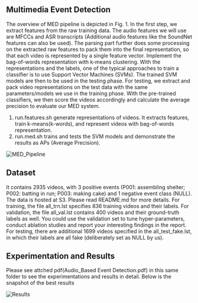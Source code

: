 ## Multimedia Event Detection

The overview of MED pipeline is depicted in Fig. 1. In the first step, we extract features from the raw training data. The audio features we will use are MFCCs and ASR transcripts
(Additional audio features like the SoundNet features can also be used). The parsing part further does some processing on the extracted raw features to pack them into the final representation, so
that each video is represented by a single feature vector. Implement the bag-of-words representation with k-means clustering. With the representations and the labels, one of the typical approaches to train a classifier is to use Support Vector Machines
(SVMs). The trained SVM models are then to be used in the testing phase. For testing, we extract and pack video representations on the test data with the same parameters/models we use in the
training phase. With the pre-trained classifiers, we then score the videos accordingly and calculate the average precision to evaluate our MED system.

1. run.features.sh generate representations of videos. It extracts features, train k-means(k-words), and represent videos with bag-of-words representation.
2. run.med.sh trains and tests the SVM models and demonstrate the results as APs (Average Precision).

![MED_Pipeline](https://user-images.githubusercontent.com/46570073/103435242-26275e00-4bda-11eb-8b51-54a52afa4b15.jpg)

## Dataset
It contains 2935 videos, with 3 positive events (P001: assembling shelter; P002: batting in run; P003: making cake) and 1 negative event class (NULL). The data is hosted at S3. Please read README.md for more details. For training, the file all_trn.lst specifies 836 training videos and their labels. For validation, the file all_val.lst contains 400 videos and their ground-truth labels as well. You could use the validation set to tune hyper-parameters, conduct ablation studies and report your interesting findings in the report. For testing, there are additional 1699 videos specified in the all_test_fake.lst, in which their labels are all fake (deliberately set as NULL by us).

## Experimentation and Results
Please see attched pdf(Audio_Based Event Detection.pdf) in this same folder to see the experimentations and results in detail. Below is the snapshot of the best results

![Results](https://user-images.githubusercontent.com/46570073/103435297-ee6ce600-4bda-11eb-8767-4af1ae570a9e.JPG)
